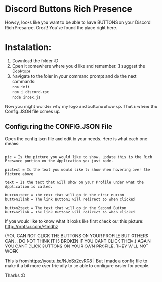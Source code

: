 # Discord Buttons Rich Presence
Howdy, looks like you want to be able to have BUTTONS on your Discord Rich Presance.
Great! You've found the place right here.

# Instalation:
1. Download the folder :D
2. Open it somewhere where you'd like and remember. (I suggest the Desktop)
3. Navigate to the foler in your command prompt and do the next commands:  
``npm init``  
``npm i discord-rpc``  
``node index.js``  

Now you might wonder why my logo and buttons show up. That's where the Config.JSON file comes up.

## Configuring the CONFIG.JSON File

Open the config.json file and edit to your needs. Here is what each one means:  

```appid = Is the application ID, make one here https://discord.com/developers/applications

pic = Is the picture you would like to show. Update this is the Rich Presance portion on the Application you just made.

pictext = Is the text you would like to show when hovering over the Picture above

text = Is the text that will show on your Profile under what the Application is called.

button1text = The text that will go in the First Button
button1link = The link Button1 will redirect to when clicked

button2text = The text that will go in the Second Button
button2link = The link Button2 will redirect to when clicked
```
If you would like to know what it looks like first check out this picture:
http://prntscr.com/y1mdhz

(YOU CAN NOT CLICK THE BUTTONS ON YOUR PROFILE BUT OTHERS CAN... DO NOT THINK IT IS BROKEN IF YOU CANT CLICK THEM.)
AGAIN YOU CANT CLICK BUTTONS ON YOUR OWN PROFILE. THEY WILL NOT WORK

This is from https://youtu.be/NJxSb2cvRG8 | But I made a config file to make it a bit more user friendly to be able to configure easier for people.

Thanks :D